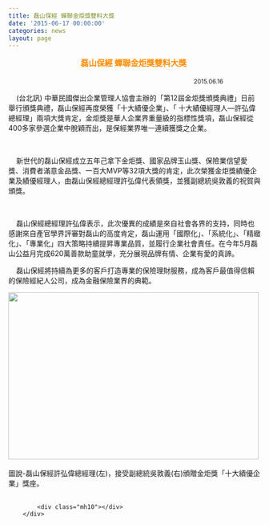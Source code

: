```yaml
---
title: 磊山保經 蟬聯金炬獎雙料大獎
date: '2015-06-17 00:00:00'
categories: news
layout: page
---
```


<div class="text">
			<div>
	<p class="p1" style="text-align: center;">
		<span style="color:#ff8c00;"><span style="font-size:16px;"><strong><span class="s1">磊山保經 蟬聯金炬獎雙料大獎</span><span class="s2">&nbsp;</span></strong></span></span></p>
	<p class="p1" style="text-align: center;">
		<span style="color:#ff8c00;"><span style="font-size:16px;"><strong><span class="s2">&nbsp; &nbsp; &nbsp; &nbsp; &nbsp; &nbsp; &nbsp; &nbsp; &nbsp; &nbsp; &nbsp; &nbsp; &nbsp; &nbsp; &nbsp; &nbsp; &nbsp; &nbsp; &nbsp; &nbsp; &nbsp; &nbsp; &nbsp; &nbsp; &nbsp; &nbsp; &nbsp; &nbsp; &nbsp; &nbsp; &nbsp; &nbsp; &nbsp; &nbsp; &nbsp; &nbsp; &nbsp; &nbsp; &nbsp; </span></strong></span></span><span style="font-size: 9pt;">2015.06.16</span></p>
	<p class="p2">
		<span class="s2">&nbsp; &nbsp; (台北訊) 中華民國傑出企業管理人協會主辦的「第12屆金炬獎頒獎典禮」日前舉行頒獎典禮，磊山保經再度榮獲「十大績優企業」、「 十大績優經理人—許弘偉總經理」兩項大獎肯定，金炬獎是華人企業界重量級的指標性獎項，磊山保經從400多家參選企業中脫穎而出，是保經業界唯一連續獲獎之企業。</span></p>
	<p class="p3">
		&nbsp;</p>
	<p class="p2">
		<span class="s2">&nbsp; &nbsp; 新世代的磊山保經成立五年己拿下金炬獎、國家品牌玉山獎、保險業信望愛獎、消費者滿意金品獎、一百大MVP等32項大獎的肯定，此次榮獲金炬獎績優企業及績優經理人，由磊山保經總經理許弘偉代表領獎，並獲副總統吳敦義的祝賀與頒獎。</span></p>
	<p class="p3">
		&nbsp;</p>
	<p class="p2">
		<span class="s2">&nbsp; &nbsp; 磊山保經總經理許弘偉表示，此次優異的成績是來自社會各界的支持，同時也感謝來自產官學界評審對磊山的高度肯定，磊山運用「國際化」、「系統化」、「精緻化」、「專業化」四大策略持續提昇專業品質，並履行企業社會責任。在今年5月磊山公益月完成620萬善款助童就學，充分展現品牌有情、企業有愛的真諦。</span></p>
	<p class="p2">
		<span class="s2">&nbsp; &nbsp; 磊山保經將持續為更多的客戶打造專業的保險理財服務，成為客戶最值得信賴的保險經紀人公司，成為金融保險業界的典範。</span></p>
</div>
<div>
	<img alt="" src="http://www.leishan.com.tw/UserFiles/images/%E7%A3%8A%E5%B1%B1%E6%96%B0%E8%81%9E/%E7%A3%8A%E5%B1%B1%E6%96%B0%E8%81%9E%E5%B0%8F%E5%9C%96/%E5%9C%96%E8%AA%AA-%E7%A3%8A%E5%B1%B1%E4%BF%9D%E7%B6%93%E8%A8%B1%E5%BC%98%E5%81%89%E7%B8%BD%E7%B6%93%E7%90%86(%E5%B7%A6)%EF%BC%8C%E6%8E%A5%E5%8F%97%E5%89%AF%E7%B8%BD%E7%B5%B1%E5%90%B3%E6%95%A6%E7%BE%A9(%E5%8F%B3)%E9%A0%92%E8%B4%88%E9%87%91%E7%82%AC%E7%8D%8E%E3%80%8C%E5%8D%81%E5%A4%A7%E7%B8%BE%E5%84%AA%E4%BC%81%E6%A5%AD%E3%80%8D%E7%8D%8E%E5%BA%A7%E3%80%82.jpg" style="width: 500px; height: 333px;"></div>
<div>
	&nbsp;</div>
<div>
	圖說-磊山保經許弘偉總經理(左)，接受副總統吳敦義(右)頒贈金炬獎「十大績優企業」獎座。</div>
<div>
	&nbsp;</div>

			<div class="mh10"></div>
		</div>